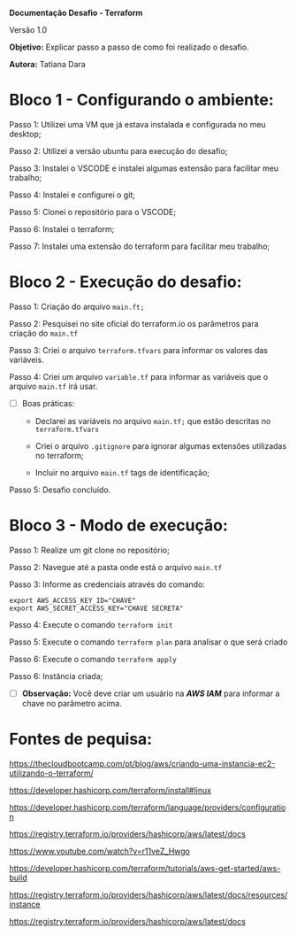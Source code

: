 
**Documentação Desafio - Terraform**

Versão 1.0

**Objetivo:** Explicar passo a passo de como foi realizado o desafio.

**Autora:** Tatiana Dara
  
# Bloco 1 - Configurando o ambiente:
  
Passo 1: Utilizei uma VM que já estava instalada e configurada no meu desktop;

Passo 2: Utilizei a versão ubuntu para execução do desafio;

Passo 3: Instalei o VSCODE e instalei algumas extensão para facilitar meu trabalho;

Passo 4: Instalei e configurei o git;

Passo 5: Clonei o repositório para o VSCODE;

Passo 6: Instalei o terraform; 

Passo 7: Instalei uma extensão do terraform para facilitar meu trabalho;
  
# Bloco 2 - Execução do desafio:

 Passo 1: Criação do arquivo `main.ft;`

 Passo 2: Pesquisei no site oficial do terraform.io os parâmetros para criação do `main.tf`

Passo 3: Criei o arquivo `terraform.tfvars` para informar os valores das variáveis. 

Passo 4: Criei um arquivo `variable.tf` para informar as variáveis que o arquivo `main.tf` irá usar.

 - [ ] Boas práticas: 
	 - Declarei as variáveis no arquivo `main.tf;` que estão descritas no `terraform.tfvars`
	 
	 - Criei o arquivo `.gitignore` para ignorar algumas extensões utilizadas no terraform; 

	 - Incluir no arquivo `main.tf` tags de identificação;

Passo 5: Desafio concluído.
 
# Bloco 3 - Modo de execução:

Passo 1: Realize um git clone no repositório; 

Passo 2: Navegue até a pasta onde está o arquivo `main.tf`

Passo 3: Informe as credenciais através do comando: 

    export AWS_ACCESS_KEY_ID="CHAVE"
    export AWS_SECRET_ACCESS_KEY="CHAVE SECRETA"

Passo 4: Execute o comando `terraform init`

Passo 5: Execute o comando `terraform plan` para analisar o que será criado

Passo 6: Execute o comando `terraform apply` 

Passo 6: Instância criada;

 - [ ] **Observação:** Você deve criar um usuário na ***AWS IAM*** para informar a chave no parâmetro acima.  

# Fontes de pequisa:

https://thecloudbootcamp.com/pt/blog/aws/criando-uma-instancia-ec2-utilizando-o-terraform/

https://developer.hashicorp.com/terraform/install#linux

https://developer.hashicorp.com/terraform/language/providers/configuration

https://registry.terraform.io/providers/hashicorp/aws/latest/docs

https://www.youtube.com/watch?v=r11veZ_Hwgo

https://developer.hashicorp.com/terraform/tutorials/aws-get-started/aws-build

https://registry.terraform.io/providers/hashicorp/aws/latest/docs/resources/instance

https://registry.terraform.io/providers/hashicorp/aws/latest/docs